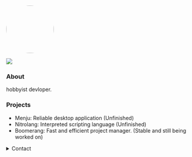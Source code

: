 <img src="https://avatars.githubusercontent.com/u/59508244?v=4" height="128" style="border-radius:50%;">

![](https://komarev.com/ghpvc/?username=johainworks&style=flat-square)

### About
hobbyist devloper.

### Projects
- Menju: Reliable desktop application (Unfinished)
- Nitrolang: Interpreted scripting language (Unfinished)
- Boomerang:  Fast and efficient project manager. (Stable and still being worked on)

<details>
<summary>Contact</summary>
  
  - Discord: `Johain#0339`   
  - Email: `johan@flaks.one`
</details>
